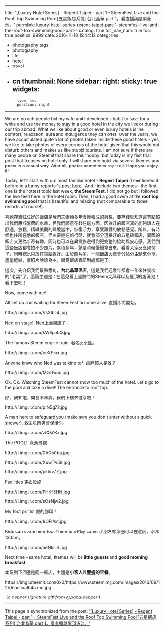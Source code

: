 
---
title: '[Luxury Hotel Series] - Regent Taipei - part 1 - SteemFest Live and the Roof Top Swimming Pool [五星飯店系列] 台北晶華 part 1。看直播與屋頂泳池。'
permlink: luxury-hotel-series-regent-taipei-part-1-steemfest-live-and-the-roof-top-swimming-pool-part-1
catalog: true
toc_nav_num: true
toc: true
position: 9999
date: 2016-11-18 15:44:12
categories:
- photography
tags:
- photography
- life
- hotel
- travel
- cn
thumbnail: None
sidebar:
    right:
        sticky: true
widgets:
    -
        type: toc
        position: right
---


<html>
<p>We are no rich people but my wife and I developed a habit to save for a while and use the money to stay in a good hotel in the city we live or during our trip abroad. What we like about good or even luxury hotels is the comfort, relaxation, aura and indulgence they can offer. Over the years, we have accumulated quite a lot of photos taken inside these good hotels - yes, we like to take photos of every corners of the hotel given that this would not disturb others and makes us like stupid tourists. I am not sure if there are many people on Steemit that share this 'hobby' but today is my first trial post that focuses on hotel only. I will share one hotel via several themes and posts in a casual way. After all, photos sometimes say it all. Hope you enjoy it!</p>
<p>Today, let's start with our most familiar hotel - <strong>Regent Taipei</strong> (I mentioned it before in a funny reporter's post <a href="https://steemit.com/news/@deanliu/leslie-chow-from-hangover-is-in-a-hotel-room-next-door-to-me-live-from-taipei-taiwan">here</a>). And I include two themes - the first one is the hottest topic last week, <strong>the SteemFest</strong>. I did not go but I followed the live feed here in the hotel room. Then, I had a good swim at the <strong>roof top swimming pool</strong> that is beautiful and relaxing (not comparable to those resorts of course!).&nbsp;</p>
<p>喜歡存錢住住好的飯店是我們夫妻倆多年慢慢養成的興趣。要存錢就知道這有點超出我們應該消費的水準，但我們願意花錢在這方面，因為好的飯店真的能夠讓人在舒適，放鬆，精緻美觀的環境當中，恢復活力，享受難得的放鬆感覺。所以，有時候也住所在地的飯店，但主要是在旅行時，就會部分選擇好的五星級飯店，異國的飯店又更為新奇有趣，同時也可以在異鄉旅遊得到更完整的協助與安心感。我們到這些飯店都會拍不少照片，累積多年，該是時候慢慢拿出來，看看大家反應如何了，同時總比只放在電腦裡好。由於照片多，一間飯店大概會分帖分主題來分享，盡量輕鬆，讓照片說話為主，畢竟飯店資訊到處都是了。</p>
<p>這次，先介紹我們最熟悉的，<strong>台北晶華酒店</strong>，這是我們近幾年都會一年來住幾次的"老窩"了。這篇主題是：在這兒看上週熱門的Steem大拜拜以及屋頂的游泳池！看下去吧！</p>
<p>Now, come with me!</p>
<p>All set up and waiting for SteemFest to come alive.&nbsp;直播即將開始。</p>
<p>http://i.imgur.com/VsXlbc4.jpg</p>
<p>Ned on stage! &nbsp;Ned上台開講了！</p>
<p>http://i.imgur.com/kWEpbbQ.jpg</p>
<p>The famous Steem engine train. 著名火車圖。</p>
<p>http://i.imgur.com/oeXPpxr.jpg</p>
<p>Anyone know who Ned was talking to?&nbsp; 這胖超人是誰？</p>
<p>http://i.imgur.com/Mzs1wuc.jpg</p>
<p>Ok. Ok. Watching SteemFest cannot show too much of the hotel. Let's go to the pool and take a dive!! The entrance to roof top.&nbsp;</p>
<p>好，我知道，開會不重要。我們上樓去游泳吧！</p>
<p>http://i.imgur.com/pIN5g72.jpg</p>
<p>A man here to safeguard you (make sure you don't enter without a quick shower).&nbsp;救生肌肉男會保護你。</p>
<p>http://i.imgur.com/zIQk0Xx.jpg</p>
<p>The POOL!! 泳池景觀</p>
<p>http://i.imgur.com/0AQsGba.jpg</p>
<p>http://i.imgur.com/XuwTw59.jpg</p>
<p>http://i.imgur.com/pkldvZZ.jpg</p>
<p>Facilities 更衣設施</p>
<p>http://i.imgur.com/FHrHSHN.jpg</p>
<p>http://i.imgur.com/sOzNjw2.jpg</p>
<p>My foot prints!&nbsp;誰的腳印？</p>
<p>http://i.imgur.com/9OFlAxt.jpg</p>
<p>Kids can come here too. There is a Play Lane. 小朋友有泳圈可以在這玩，水深130cm。</p>
<p>http://i.imgur.com/aeNklLS.jpg</p>
<p>Next time - same hotel, themes will be <strong>little guests</strong> and <strong>good morning breakfast</strong>.</p>
<p>本系列下回還是同一飯店，主題是<strong>小客人</strong>與<strong>豐盛的早餐</strong>。</p>
<p>https://img1.steemit.com/0x0/https://www.steemimg.com/images/2016/09/12/deanliuafb4a.md.jpg</p>
<p>&nbsp;(<em>a pepper signature gift from</em> <a href="https://steemit.com/@papa-pepper"><em>@papa-pepper</em></a>!)&nbsp;</p>
</html>

- - -

This page is synchronized from the post: ['[Luxury Hotel Series] - Regent Taipei - part 1 - SteemFest Live and the Roof Top Swimming Pool [五星飯店系列] 台北晶華 part 1。看直播與屋頂泳池。'](https://steemit.com/@deanliu/luxury-hotel-series-regent-taipei-part-1-steemfest-live-and-the-roof-top-swimming-pool-part-1)
